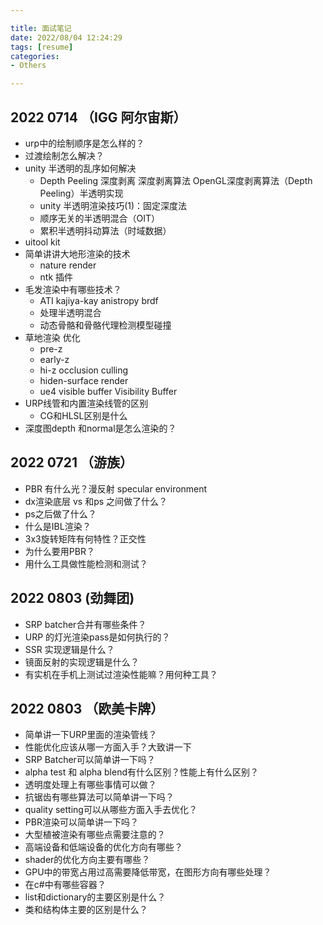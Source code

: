 ```yaml
---

title: 面试笔记
date: 2022/08/04 12:24:29
tags: [resume]
categories: 
- Others

---
```


## 2022 0714 （IGG 阿尔宙斯）
- urp中的绘制顺序是怎么样的？
- 过渡绘制怎么解决？
- unity 半透明的乱序如何解决
    - Depth Peeling 深度剥离 深度剥离算法 OpenGL深度剥离算法（Depth Peeling）半透明实现
    - unity 半透明渲染技巧(1)：固定深度法
    - 顺序无关的半透明混合（OIT）
    - 累积半透明抖动算法（时域数据）
- uitool kit
- 简单讲讲大地形渲染的技术
    - nature render
    - ntk 插件
- 毛发渲染中有哪些技术？
    - ATI kajiya-kay anistropy brdf
    - 处理半透明混合
    - 动态骨骼和骨骼代理检测模型碰撞
- 草地渲染 优化
    - pre-z
    - early-z
    - hi-z occlusion culling
    - hiden-surface render
    - ue4 visible buffer Visibility Buffer 
- URP线管和内置渲染线管的区别
    - CG和HLSL区别是什么
- 深度图depth 和normal是怎么渲染的？

## 2022 0721 （游族）
- PBR 有什么光？漫反射 specular environment
- dx渲染底层 vs 和ps 之间做了什么？
- ps之后做了什么？
- 什么是IBL渲染？
- 3x3旋转矩阵有何特性？正交性
- 为什么要用PBR？
- 用什么工具做性能检测和测试？

## 2022 0803 (劲舞团)
- SRP batcher合并有哪些条件？
- URP 的灯光渲染pass是如何执行的？
- SSR 实现逻辑是什么？
- 镜面反射的实现逻辑是什么？
- 有实机在手机上测试过渲染性能嘛？用何种工具？

## 2022 0803 （欧美卡牌）
- 简单讲一下URP里面的渲染管线？
- 性能优化应该从哪一方面入手？大致讲一下
- SRP Batcher可以简单讲一下吗？
- alpha test 和 alpha blend有什么区别？性能上有什么区别？
- 透明度处理上有哪些事情可以做？
- 抗锯齿有哪些算法可以简单讲一下吗？
- quality setting可以从哪些方面入手去优化？
- PBR渲染可以简单讲一下吗？
- 大型植被渲染有哪些点需要注意的？
- 高端设备和低端设备的优化方向有哪些？
- shader的优化方向主要有哪些？
- GPU中的带宽占用过高需要降低带宽，在图形方向有哪些处理？
- 在c#中有哪些容器？
- list和dictionary的主要区别是什么？
- 类和结构体主要的区别是什么？
